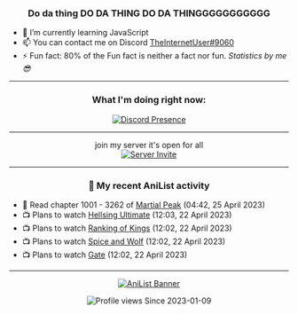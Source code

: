 <div align="center">

### Do da thing DO DA THING DO DA THINGGGGGGGGGGG
</div>

- 🌱 I’m currently learning JavaScript
- 📫 You can contact me on Discord [TheInternetUser#9060](https://discord.com/users/534117072796385300)
- ⚡ Fun fact: 80% of the Fun fact is neither a fact nor fun. _Statistics by me 😎_
<hr>

<div align="center">

### What I'm doing right now:
[![Discord Presence](https://lanyard.cnrad.dev/api/534117072796385300)](https://discord.com/users/534117072796385300)
<hr>

join my server it's open for all <br>
[![Server Invite](https://invidget.switchblade.xyz/bfYgVHxrSs)](https://discord.gg/bfYgVHxrSs)

<hr>
  
### 🌸 My recent AniList activity

</div>

<!-- ANILIST_ACTIVITY:start -->

-   📖 Read chapter 1001 - 3262 of [Martial Peak](https://anilist.co/manga/104494) (04:42, 25 April 2023)
-   📺 Plans to watch [Hellsing Ultimate](https://anilist.co/anime/777) (12:03, 22 April 2023)
-   📺 Plans to watch [Ranking of Kings](https://anilist.co/anime/113717) (12:02, 22 April 2023)
-   📺 Plans to watch [Spice and Wolf](https://anilist.co/anime/2966) (12:02, 22 April 2023)
-   📺 Plans to watch [Gate](https://anilist.co/anime/20994) (12:02, 22 April 2023)

<!-- ANILIST_ACTIVITY:end -->
<hr>

<div align="center">

[![AniList Banner](https://img.anili.st/User/929966)](https://anilist.co/user/TheInternetUser)

![Profile views](https://gpvc.arturio.dev/TheInternetUse7) Since 2023-01-09

</div>
